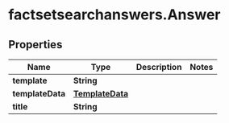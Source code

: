 # factsetsearchanswers.Answer

## Properties

Name | Type | Description | Notes
------------ | ------------- | ------------- | -------------
**template** | **String** |  | 
**templateData** | [**TemplateData**](TemplateData.md) |  | 
**title** | **String** |  | 


